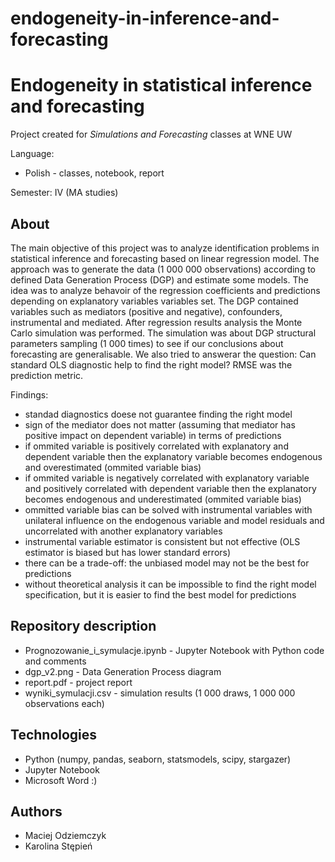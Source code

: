 # endogeneity-in-inference-and-forecasting
# Endogeneity in statistical inference and forecasting
Project created for *Simulations and Forecasting* classes at WNE UW

Language:
 * Polish - classes, notebook, report

Semester: IV (MA studies)

## About
The main objective of this project was to analyze identification problems in statistical inference and forecasting based on linear regression model. The approach was to generate the data (1 000 000 observations) according to defined Data Generation Process (DGP) and estimate some models. The idea was to analyze behavoir of the regression coefficients and predictions depending on explanatory variables variables set. The DGP contained variables such as mediators (positive and negative), confounders, instrumental and mediated. After regression results analysis the Monte Carlo simulation was performed. The simulation was about DGP structural parameters sampling (1 000 times) to see if our conclusions about forecasting are generalisable. We also tried to answerar the question: Can standard OLS diagnostic help to find the right model? RMSE was the prediction metric.

Findings:
 * standad diagnostics doese not guarantee finding the right model
 * sign of the mediator does not matter (assuming that mediator has positive impact on dependent variable) in terms of predictions
 * if ommited variable is positively correlated with explanatory and dependent variable then the explanatory variable becomes endogenous and overestimated (ommited variable bias)
 * if ommited variable is negatively correlated with explanatory variable and positively correlated with dependent variable then the explanatory becomes endogenous and underestimated (ommited variable bias)
 * ommitted variable bias can be solved with instrumental variables with unilateral influence on the endogenous variable and model residuals and uncorrelated with another explanatory variables
 * instrumental variable estimator is consistent but not effective (OLS estimator is biased but has lower standard errors)
 * there can be a trade-off: the unbiased model may not be the best for predictions
 * without theoretical analysis it can be impossible to find the right model specification, but it is easier to find the best model for predictions

## Repository description
 - Prognozowanie_i_symulacje.ipynb - Jupyter Notebook with Python code and comments
 - dgp_v2.png - Data Generation Process diagram
 - report.pdf - project report 
 - wyniki_symulacji.csv - simulation results (1 000 draws, 1 000 000 observations each)

## Technologies
 - Python (numpy, pandas, seaborn, statsmodels, scipy, stargazer)
 - Jupyter Notebook
 - Microsoft Word :)

## Authors
 - Maciej Odziemczyk
 - Karolina Stępień
